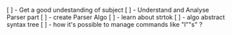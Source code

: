 [ ] - Get a good undestanding of subject
[ ] - Understand and Analyse Parser part 
[ ] - create Parser Algo
[ ] - learn about strtok
[ ] - algo abstract syntax tree
[ ] - how it's possible to manage commands like "l""s" ?


